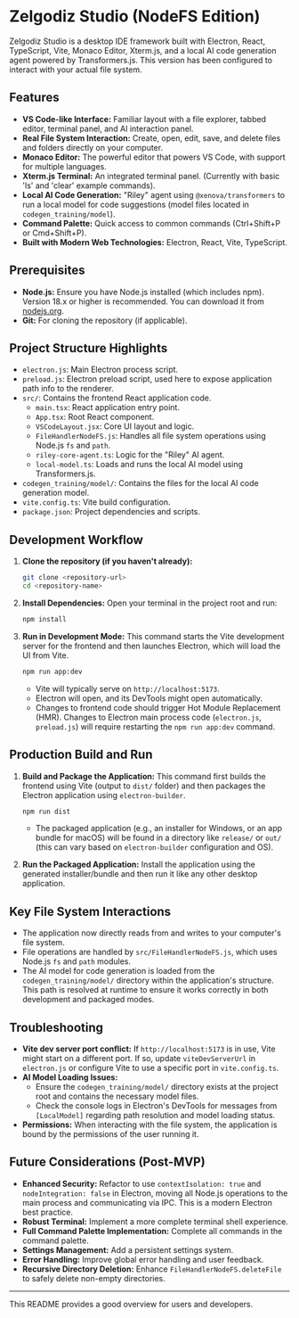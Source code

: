 # Zelgodiz Studio (NodeFS Edition)

Zelgodiz Studio is a desktop IDE framework built with Electron, React, TypeScript, Vite, Monaco Editor, Xterm.js, and a local AI code generation agent powered by Transformers.js. This version has been configured to interact with your actual file system.

## Features

*   **VS Code-like Interface:** Familiar layout with a file explorer, tabbed editor, terminal panel, and AI interaction panel.
*   **Real File System Interaction:** Create, open, edit, save, and delete files and folders directly on your computer.
*   **Monaco Editor:** The powerful editor that powers VS Code, with support for multiple languages.
*   **Xterm.js Terminal:** An integrated terminal panel. (Currently with basic 'ls' and 'clear' example commands).
*   **Local AI Code Generation:** "Riley" agent using `@xenova/transformers` to run a local model for code suggestions (model files located in `codegen_training/model`).
*   **Command Palette:** Quick access to common commands (Ctrl+Shift+P or Cmd+Shift+P).
*   **Built with Modern Web Technologies:** Electron, React, Vite, TypeScript.

## Prerequisites

*   **Node.js:** Ensure you have Node.js installed (which includes npm). Version 18.x or higher is recommended. You can download it from [nodejs.org](https://nodejs.org/).
*   **Git:** For cloning the repository (if applicable).

## Project Structure Highlights

*   `electron.js`: Main Electron process script.
*   `preload.js`: Electron preload script, used here to expose application path info to the renderer.
*   `src/`: Contains the frontend React application code.
    *   `main.tsx`: React application entry point.
    *   `App.tsx`: Root React component.
    *   `VSCodeLayout.jsx`: Core UI layout and logic.
    *   `FileHandlerNodeFS.js`: Handles all file system operations using Node.js `fs` and `path`.
    *   `riley-core-agent.ts`: Logic for the "Riley" AI agent.
    *   `local-model.ts`: Loads and runs the local AI model using Transformers.js.
*   `codegen_training/model/`: Contains the files for the local AI code generation model.
*   `vite.config.ts`: Vite build configuration.
*   `package.json`: Project dependencies and scripts.

## Development Workflow

1.  **Clone the repository (if you haven't already):**
    ```bash
    git clone <repository-url>
    cd <repository-name>
    ```

2.  **Install Dependencies:**
    Open your terminal in the project root and run:
    ```bash
    npm install
    ```

3.  **Run in Development Mode:**
    This command starts the Vite development server for the frontend and then launches Electron, which will load the UI from Vite.
    ```bash
    npm run app:dev
    ```
    *   Vite will typically serve on `http://localhost:5173`.
    *   Electron will open, and its DevTools might open automatically.
    *   Changes to frontend code should trigger Hot Module Replacement (HMR). Changes to Electron main process code (`electron.js`, `preload.js`) will require restarting the `npm run app:dev` command.

## Production Build and Run

1.  **Build and Package the Application:**
    This command first builds the frontend using Vite (output to `dist/` folder) and then packages the Electron application using `electron-builder`.
    ```bash
    npm run dist
    ```
    *   The packaged application (e.g., an installer for Windows, or an app bundle for macOS) will be found in a directory like `release/` or `out/` (this can vary based on `electron-builder` configuration and OS).

2.  **Run the Packaged Application:**
    Install the application using the generated installer/bundle and then run it like any other desktop application.

## Key File System Interactions

*   The application now directly reads from and writes to your computer's file system.
*   File operations are handled by `src/FileHandlerNodeFS.js`, which uses Node.js `fs` and `path` modules.
*   The AI model for code generation is loaded from the `codegen_training/model/` directory within the application's structure. This path is resolved at runtime to ensure it works correctly in both development and packaged modes.

## Troubleshooting

*   **Vite dev server port conflict:** If `http://localhost:5173` is in use, Vite might start on a different port. If so, update `viteDevServerUrl` in `electron.js` or configure Vite to use a specific port in `vite.config.ts`.
*   **AI Model Loading Issues:**
    *   Ensure the `codegen_training/model/` directory exists at the project root and contains the necessary model files.
    *   Check the console logs in Electron's DevTools for messages from `[LocalModel]` regarding path resolution and model loading status.
*   **Permissions:** When interacting with the file system, the application is bound by the permissions of the user running it.

## Future Considerations (Post-MVP)

*   **Enhanced Security:** Refactor to use `contextIsolation: true` and `nodeIntegration: false` in Electron, moving all Node.js operations to the main process and communicating via IPC. This is a modern Electron best practice.
*   **Robust Terminal:** Implement a more complete terminal shell experience.
*   **Full Command Palette Implementation:** Complete all commands in the command palette.
*   **Settings Management:** Add a persistent settings system.
*   **Error Handling:** Improve global error handling and user feedback.
*   **Recursive Directory Deletion:** Enhance `FileHandlerNodeFS.deleteFile` to safely delete non-empty directories.
---

This README provides a good overview for users and developers.
